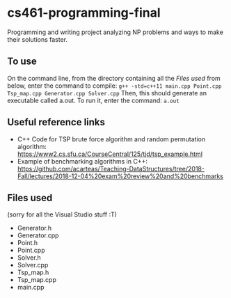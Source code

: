 # cs461-programming-final
Programming and writing project analyzing NP problems and ways to make their solutions faster. 

## To use 
On the command line, from the directory containing all the *Files used* from below, enter the command to compile: 
`g++ -std=c++11 main.cpp Point.cpp Tsp_map.cpp Generator.cpp Solver.cpp`
Then, this should generate an executable called a.out. To run it, enter the command: 
`a.out`

## Useful reference links 
- C++ Code for TSP brute force algorithm and random permutation algorithm: https://www2.cs.sfu.ca/CourseCentral/125/tjd/tsp_example.html
- Example of benchmarking algorithms in C++: https://github.com/acarteas/Teaching-DataStructures/tree/2018-Fall/lectures/2018-12-04%20exam%20review%20and%20benchmarks

## Files used 
(sorry for all the Visual Studio stuff :T) 
- Generator.h
- Generator.cpp
- Point.h
- Point.cpp 
- Solver.h 
- Solver.cpp
- Tsp_map.h
- Tsp_map.cpp 
- main.cpp 
